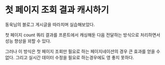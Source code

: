 # 첫 페이지 조회 결과 캐시하기

동욱님의 블로그 게시글을 따라치며 실습해보았다.

첫 페이지 count 쿼리 결과를 프론트에서 캐싱해둔 다음 전달하는 방식으로 처리하면서 성능 향상을 꾀할 수 있다.  

그러나 이 방식은 첫 페이지 조회만 필요로 하는 페이지네이션의 경우 큰 효과를 얻을 수 없다. 그리고 실시간 데이터 수정을 필요로 하는경우에도 영 좋지 못하다.